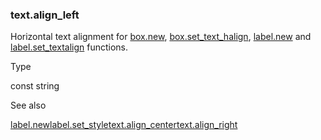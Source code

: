 ### text.align\_left

Horizontal text alignment for [box.new](#fun_box.new), [box.set\_text\_halign](#fun_box.set_text_halign), [label.new](#fun_label.new) and [label.set\_textalign](#fun_label.set_textalign) functions.

Type

const string

See also

[label.new](#fun_label.new)[label.set\_style](#fun_label.set_style)[text.align\_center](#const_text.align_center)[text.align\_right](#const_text.align_right)
